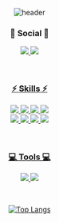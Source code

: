 <div align="center" bgcolor="black">
 
![header](https://capsule-render.vercel.app/api?type=waving&text=MyeongJi's%20Github&color=timeAuto&height=250&fontSize=50)
  
 
<h3 align="center"> <b> 💌 Social 💌 </b> </h3>
<p align="center">
<a href="https://www.instagram.com/myxxnxxi"><img src="https://img.shields.io/badge/Instagram-%23E4405F.svg?style=for-the-badge&logo=Instagram&logoColor=white&link=https://www.instagram.com/myxxnxxi"/>
<a href="https://velog.io/@mzi726"><img src="http://img.shields.io/badge/-Velog-20c997?style=for-the-badge&link=https://velog.io/@mzi726"/>
</p>
                                                                                                                                           
 <br />
                                                                                                                                           
<h3 align="center"> ⚡️ <b>Skills</b> ⚡️ </h3>
<p align="center">                                                                                                                                       
<img src="https://img.shields.io/badge/Java-007396?style=for-the-badge&logo=OpenJDK&logoColor=white"/>
<img src="https://img.shields.io/badge/Python-3776AB?style=for-the-badge&logo=Python&logoColor=white"/>
<img src="https://img.shields.io/badge/-C-A8B9CC?style=for-the-badge&logo=C%2B%2B&logoColor=white"/>
<img src="https://img.shields.io/badge/MySQL-4479A1?style=for-the-badge&logo=MySQL&logoColor=white"/>
<br />                                                                            
<img src="https://img.shields.io/badge/HTML5-E34F26?style=for-the-badge&logo=HTML5&logoColor=white"/>
<img src="https://img.shields.io/badge/CSS3-1572B6?style=for-the-badge&logo=CSS3&logoColor=white"/>
<img src="https://img.shields.io/badge/JavaScript-F7DF1E?style=for-the-badge&logo=JavaScript&logoColor=white"/>
<img src="https://img.shields.io/badge/React-61DAFB?style=for-the-badge&logo=React&logoColor=white"/>
</p>
                                                                                                   
<br />
                                                                                                   
<h3 align="center"> <b> 💻 Tools 💻 </b> </h3>
<p align="center">                                                                                        
<img src="https://img.shields.io/badge/IntelliJ IDEA-000000?style=for-the-badge&logo=IntellijIDEA&logoColor=white"/>
<img src="https://img.shields.io/badge/Visual Studio Code-007ACC?style=for-the-badge&logo=VisualStudioCode&logoColor=white"/>
</p>
                                                                                                                           
<br />


 [![Top Langs](https://github-readme-stats.vercel.app/api/top-langs/?username=myzi726&layout=compact)](https://github.com/anuraghazra/github-readme-stats)
  <br />
</div>
